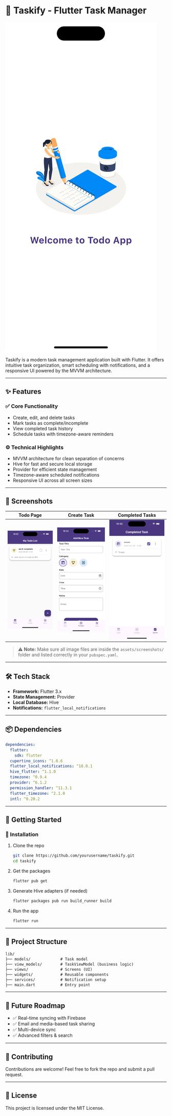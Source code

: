 

# 📌 Taskify - Flutter Task Manager

![App Banner](assets/screenshots/image4.png) 

Taskify is a modern task management application built with Flutter. It offers intuitive task organization, smart scheduling with notifications, and a responsive UI powered by the MVVM architecture.

---

## ✨ Features

### ✅ Core Functionality
- Create, edit, and delete tasks
- Mark tasks as complete/incomplete
- View completed task history
- Schedule tasks with timezone-aware reminders

### ⚙️ Technical Highlights
- MVVM architecture for clean separation of concerns
- Hive for fast and secure local storage
- Provider for efficient state management
- Timezone-aware scheduled notifications
- Responsive UI across all screen sizes

---

## 📱 Screenshots

| Todo Page | Create Task | Completed Tasks |
|-----------|-------------|-----------------|
| ![Todo](assets/screenshots/image1.png) | ![Create](assets/screenshots/image2.png) | ![Completed](assets/screenshots/image3.png) |

> ⚠️ **Note:** Make sure all image files are inside the `assets/screenshots/` folder and listed correctly in your `pubspec.yaml`.

---

## 🛠 Tech Stack

- **Framework:** Flutter 3.x  
- **State Management:** Provider  
- **Local Database:** Hive  
- **Notifications:** `flutter_local_notifications`

---

## 📦 Dependencies

```yaml
dependencies:
  flutter:
    sdk: flutter
  cupertino_icons: ^1.0.6
  flutter_local_notifications: ^18.0.1
  hive_flutter: ^1.1.0
  timezone: ^0.9.4
  provider: ^6.1.2
  permission_handler: ^11.3.1
  flutter_timezone: ^2.1.0
  intl: ^0.20.2
```

---

## 🚀 Getting Started

### 🔧 Installation
1. Clone the repo  
   ```bash
   git clone https://github.com/yourusername/taskify.git
   cd taskify
   ```

2. Get the packages  
   ```bash
   flutter pub get
   ```

3. Generate Hive adapters (if needed)  
   ```bash
   flutter packages pub run build_runner build
   ```

4. Run the app  
   ```bash
   flutter run
   ```

---

## 📁 Project Structure

```
lib/
├── models/             # Task model
├── view_models/        # TaskViewModel (business logic)
├── views/              # Screens (UI)
├── widgets/            # Reusable components
├── services/           # Notification setup
├── main.dart           # Entry point
```

---

## 🔮 Future Roadmap
- ✅ Real-time syncing with Firebase
- ✅ Email and media-based task sharing
- ✅ Multi-device sync
- ✅ Advanced filters & search

---

## 🤝 Contributing
Contributions are welcome! Feel free to fork the repo and submit a pull request.

---

## 📄 License
This project is licensed under the MIT License.
